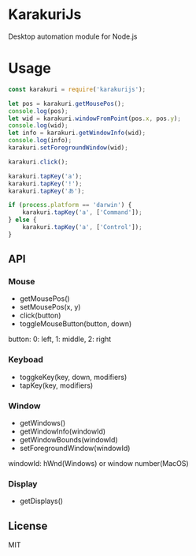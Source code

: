 # KarakuriJs

Desktop automation module for Node.js

# Usage

```js
const karakuri = require('karakurijs');

let pos = karakuri.getMousePos();
console.log(pos);
let wid = karakuri.windowFromPoint(pos.x, pos.y);
console.log(wid);
let info = karakuri.getWindowInfo(wid);
console.log(info);
karakuri.setForegroundWindow(wid);

karakuri.click();

karakuri.tapKey('a');
karakuri.tapKey('!');
karakuri.tapKey('あ');

if (process.platform == 'darwin') {
    karakuri.tapKey('a', ['Command']);
} else {
    karakuri.tapKey('a', ['Control']);
}
```

## API

### Mouse

- getMousePos()
- setMousePos(x, y)
- click(button)
- toggleMouseButton(button, down)

button: 0: left, 1: middle, 2: right

### Keyboad

- toggkeKey(key, down, modifiers)
- tapKey(key, modifiers)

### Window

- getWindows()
- getWindowInfo(windowId)
- getWindowBounds(windowId)
- setForegroundWindow(windowId)

windowId: hWnd(Windows) or window number(MacOS)

### Display

- getDisplays()


## License

MIT
